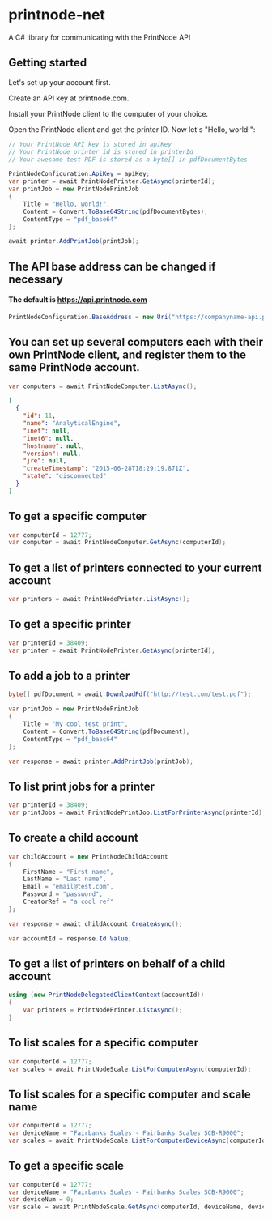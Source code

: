 # printnode-net
A C# library for communicating with the PrintNode API

## Getting started
Let's set up your account first.

Create an API key at printnode.com.

Install your PrintNode client to the computer of your choice.

Open the PrintNode client and get the printer ID. Now let's "Hello, world!":

```csharp
// Your PrintNode API key is stored in apiKey
// Your PrintNode printer id is stored in printerId
// Your awesome test PDF is stored as a byte[] in pdfDocumentBytes

PrintNodeConfiguration.ApiKey = apiKey;
var printer = await PrintNodePrinter.GetAsync(printerId);
var printJob = new PrintNodePrintJob
{
    Title = "Hello, world!",
    Content = Convert.ToBase64String(pdfDocumentBytes),
    ContentType = "pdf_base64"
};

await printer.AddPrintJob(printJob);
```

## The API base address can be changed if necessary
#### The default is https://api.printnode.com
```csharp
PrintNodeConfiguration.BaseAddress = new Uri("https://companyname-api.printnode.com");
```

## You can set up several computers each with their own PrintNode client, and register them to the same PrintNode account.

```csharp
var computers = await PrintNodeComputer.ListAsync();
```

```json
[
  {
    "id": 11,
    "name": "AnalyticalEngine",
    "inet": null,
    "inet6": null,
    "hostname": null,
    "version": null,
    "jre": null,
    "createTimestamp": "2015-06-28T18:29:19.871Z",
    "state": "disconnected"
  }
]
```

## To get a specific computer
```csharp
var computerId = 12777;
var computer = await PrintNodeComputer.GetAsync(computerId);
```

## To get a list of printers connected to your current account
```csharp
var printers = await PrintNodePrinter.ListAsync();
```

## To get a specific printer
```csharp
var printerId = 38409;
var printer = await PrintNodePrinter.GetAsync(printerId);
```

## To add a job to a printer
```csharp
byte[] pdfDocument = await DownloadPdf("http://test.com/test.pdf");

var printJob = new PrintNodePrintJob
{
    Title = "My cool test print",
    Content = Convert.ToBase64String(pdfDocument),
    ContentType = "pdf_base64"
};

var response = await printer.AddPrintJob(printJob);
```

## To list print jobs for a printer
```csharp
var printerId = 38409;
var printJobs = await PrintNodePrintJob.ListForPrinterAsync(printerId);
```

## To create a child account
```csharp
var childAccount = new PrintNodeChildAccount
{
	FirstName = "First name",
	LastName = "Last name",
	Email = "email@test.com",
	Password = "password",
	CreatorRef = "a cool ref"
};

var response = await childAccount.CreateAsync();

var accountId = response.Id.Value;
```

## To get a list of printers on behalf of a child account
```csharp
using (new PrintNodeDelegatedClientContext(accountId))
{
	var printers = PrintNodePrinter.ListAsync();
}
```

## To list scales for a specific computer
```csharp
var computerId = 12777;
var scales = await PrintNodeScale.ListForComputerAsync(computerId);
```

## To list scales for a specific computer and scale name
```csharp
var computerId = 12777;
var deviceName = "Fairbanks Scales - Fairbanks Scales SCB-R9000";
var scales = await PrintNodeScale.ListForComputerDeviceAsync(computerId, deviceName);
```

## To get a specific scale
```csharp
var computerId = 12777;
var deviceName = "Fairbanks Scales - Fairbanks Scales SCB-R9000";
var deviceNum = 0;
var scale = await PrintNodeScale.GetAsync(computerId, deviceName, deviceNum);
```